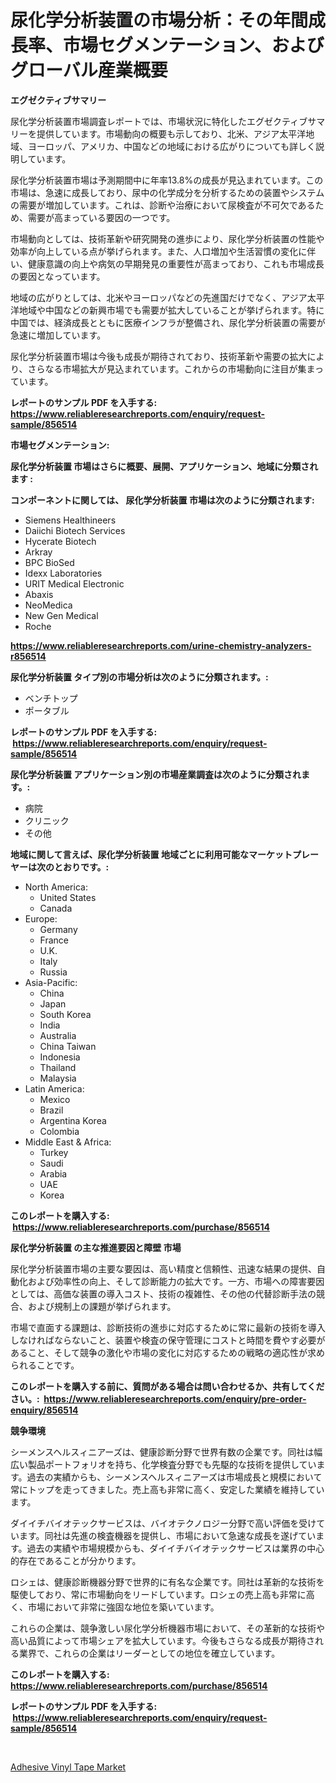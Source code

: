 <p><h1>尿化学分析装置の市場分析：その年間成長率、市場セグメンテーション、およびグローバル産業概要</h1></p><p><strong>エグゼクティブサマリー</strong></p>
<p><p>尿化学分析装置市場調査レポートでは、市場状況に特化したエグゼクティブサマリーを提供しています。市場動向の概要も示しており、北米、アジア太平洋地域、ヨーロッパ、アメリカ、中国などの地域における広がりについても詳しく説明しています。</p><p>尿化学分析装置市場は予測期間中に年率13.8%の成長が見込まれています。この市場は、急速に成長しており、尿中の化学成分を分析するための装置やシステムの需要が増加しています。これは、診断や治療において尿検査が不可欠であるため、需要が高まっている要因の一つです。</p><p>市場動向としては、技術革新や研究開発の進歩により、尿化学分析装置の性能や効率が向上している点が挙げられます。また、人口増加や生活習慣の変化に伴い、健康意識の向上や病気の早期発見の重要性が高まっており、これも市場成長の要因となっています。</p><p>地域の広がりとしては、北米やヨーロッパなどの先進国だけでなく、アジア太平洋地域や中国などの新興市場でも需要が拡大していることが挙げられます。特に中国では、経済成長とともに医療インフラが整備され、尿化学分析装置の需要が急速に増加しています。</p><p>尿化学分析装置市場は今後も成長が期待されており、技術革新や需要の拡大により、さらなる市場拡大が見込まれています。これからの市場動向に注目が集まっています。</p></p>
<p><strong>レポートのサンプル PDF を入手する: <a href="https://www.reliableresearchreports.com/enquiry/request-sample/856514">https://www.reliableresearchreports.com/enquiry/request-sample/856514</a></strong></p>
<p><strong>市場セグメンテーション:</strong></p>
<p><strong> 尿化学分析装置 市場はさらに概要、展開、アプリケーション、地域に分類されます :</strong></p>
<p><strong>コンポーネントに関しては、 尿化学分析装置 市場は次のように分類されます: &nbsp;</strong></p>
<p><ul><li>Siemens Healthineers</li><li>Daiichi Biotech Services</li><li>Hycerate Biotech</li><li>Arkray</li><li>BPC BioSed</li><li>Idexx Laboratories</li><li>URIT Medical Electronic</li><li>Abaxis</li><li>NeoMedica</li><li>New Gen Medical</li><li>Roche</li></ul></p>
<p><strong><a href="https://www.reliableresearchreports.com/urine-chemistry-analyzers-r856514">https://www.reliableresearchreports.com/urine-chemistry-analyzers-r856514</a></strong></p>
<p><strong> 尿化学分析装置 タイプ別の市場分析は次のように分類されます。:</strong></p>
<p><ul><li>ベンチトップ</li><li>ポータブル</li></ul></p>
<p><strong>レポートのサンプル PDF を入手する: &nbsp;<a href="https://www.reliableresearchreports.com/enquiry/request-sample/856514">https://www.reliableresearchreports.com/enquiry/request-sample/856514</a></strong></p>
<p><strong> 尿化学分析装置 アプリケーション別の市場産業調査は次のように分類されます。:</strong></p>
<p><ul><li>病院</li><li>クリニック</li><li>その他</li></ul></p>
<p><strong>地域に関して言えば、尿化学分析装置 地域ごとに利用可能なマーケットプレーヤーは次のとおりです。:</strong></p>
<p><ul>
    <li>
        North America:
        <ul>
            <li>United States</li>
            <li>Canada</li>
        </ul>
    </li>
    <li>
        Europe:
        <ul>
            <li>Germany</li>
            <li>France</li>
            <li>U.K.</li>
            <li>Italy</li>
            <li>Russia</li>
        </ul>
    </li>
    <li>
        Asia-Pacific:
        <ul>
            <li>China</li>
            <li>Japan</li>
            <li>South Korea</li>
            <li>India</li>
            <li>Australia</li>
            <li>China Taiwan</li>
            <li>Indonesia</li>
            <li>Thailand</li>
            <li>Malaysia</li>
        </ul>
    </li>
    <li>
        Latin America:
        <ul>
            <li>Mexico</li>
            <li>Brazil</li>
            <li>Argentina Korea</li>
            <li>Colombia</li>
        </ul>
    </li>
    <li>
        Middle East & Africa:
        <ul>
            <li>Turkey</li>
            <li>Saudi</li>
            <li>Arabia</li>
            <li>UAE</li>
            <li>Korea</li>
        </ul>
    </li>
    </ul></p>
<p><strong>このレポートを購入する: &nbsp;<a href="https://www.reliableresearchreports.com/purchase/856514">https://www.reliableresearchreports.com/purchase/856514</a></strong></p>
<p><strong>尿化学分析装置 の主な推進要因と障壁 市場</strong></p>
<p><p>尿化学分析装置市場の主要な要因は、高い精度と信頼性、迅速な結果の提供、自動化および効率性の向上、そして診断能力の拡大です。一方、市場への障害要因としては、高価な装置の導入コスト、技術の複雑性、その他の代替診断手法の競合、および規制上の課題が挙げられます。</p><p>市場で直面する課題は、診断技術の進歩に対応するために常に最新の技術を導入しなければならないこと、装置や検査の保守管理にコストと時間を費やす必要があること、そして競争の激化や市場の変化に対応するための戦略の適応性が求められることです。</p></p>
<p><strong>このレポートを購入する前に、質問がある場合は問い合わせるか、共有してください。:&nbsp; <a href="https://www.reliableresearchreports.com/enquiry/pre-order-enquiry/856514">https://www.reliableresearchreports.com/enquiry/pre-order-enquiry/856514</a></strong></p>
<p><strong>競争環境</strong></p>
<p><p>シーメンスヘルスィニアーズは、健康診断分野で世界有数の企業です。同社は幅広い製品ポートフォリオを持ち、化学検査分野でも先駆的な技術を提供しています。過去の実績からも、シーメンスヘルスィニアーズは市場成長と規模において常にトップを走ってきました。売上高も非常に高く、安定した業績を維持しています。</p><p>ダイイチバイオテックサービスは、バイオテクノロジー分野で高い評価を受けています。同社は先進の検査機器を提供し、市場において急速な成長を遂げています。過去の実績や市場規模からも、ダイイチバイオテックサービスは業界の中心的存在であることが分かります。</p><p>ロシェは、健康診断機器分野で世界的に有名な企業です。同社は革新的な技術を駆使しており、常に市場動向をリードしています。ロシェの売上高も非常に高く、市場において非常に強固な地位を築いています。</p><p>これらの企業は、競争激しい尿化学分析機器市場において、その革新的な技術や高い品質によって市場シェアを拡大しています。今後もさらなる成長が期待される業界で、これらの企業はリーダーとしての地位を確立しています。</p></p>
<p><strong>このレポートを購入する: &nbsp; <a href="https://www.reliableresearchreports.com/purchase/856514">https://www.reliableresearchreports.com/purchase/856514</a></strong></p>
<p><strong>レポートのサンプル PDF を入手する: &nbsp;<a href="https://www.reliableresearchreports.com/enquiry/request-sample/856514">https://www.reliableresearchreports.com/enquiry/request-sample/856514</a></strong><strong></strong></p>
<p>&nbsp;</p>
<p><p><a href="https://extreme-scabiosa-c81.notion.site/Adhesive-Vinyl-Tape-Market-Size-Focuses-on-Market-Dynamics-In-Depth-Analysis-and-Future-Projections-b009f009e59140f198627ad1c850797d">Adhesive Vinyl Tape Market</a></p></p>